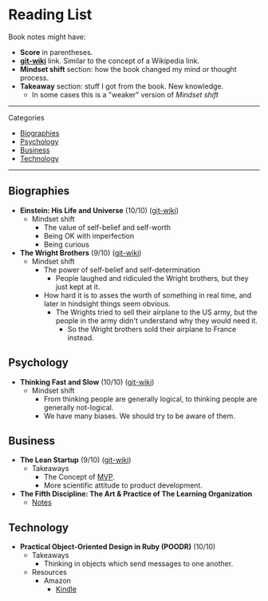
# Reading List

Book notes might have:
  - **Score** in parentheses.
  - **[git-wiki](https://github.com/git-wiki/wiki)** link. Similar to the concept of a Wikipedia link.
  - **Mindset shift** section: how the book changed my mind or thought process.
  - **Takeaway** section: stuff I got from the book. New knowledge.
    - In some cases this is a "weaker" version of *Mindset shift*

---

Categories

 - [Biographies](#Biographies)
 - [Psychology](#Psychology)
 - [Business](#Business)
 - [Technology](#Technology)

---

## Biographies

- **Einstein: His Life and Universe** (10/10) ([git-wiki](https://github.com/git-wiki/wiki/blob/master/pages/einstein_his_life_and_universe.md))
  - Mindset shift
    - The value of self-belief and self-worth
    - Being OK with imperfection
    - Being curious
- **The Wright Brothers** (9/10) ([git-wiki](https://github.com/git-wiki/wiki/blob/master/pages/the_wright_brothers_book.md))
  - Mindset shift
    - The power of self-belief and self-determination
      - People laughed and ridiculed the Wright brothers, but they just kept at it. 
    - How hard it is to asses the worth of something in real time, and later in hindsight things 
      seem obvious.
        - The Wrights tried to sell their airplane to the US army, but the people in the
          army didn't understand why they would need it.
          - So the Wright brothers sold their airplane to France instead.

## Psychology

- **Thinking Fast and Slow** (10/10) ([git-wiki](https://github.com/git-wiki/wiki/blob/master/pages/thinking_fast_and_slow.md))
  - Mindset shift
    - From thinking people are generally logical, to thinking people are generally not-logical.
    - We have many biases. We should try to be aware of them.

## Business

- **The Lean Startup** (9/10) ([git-wiki](https://github.com/git-wiki/wiki/blob/master/pages/the_lean_startup.md))
  - Takeaways
    - The Concept of [MVP](https://en.wikipedia.org/wiki/Minimum_viable_product).
    - More scientific attitude to product development.
- **The Fifth Discipline: The Art & Practice of The Learning Organization**
  - [Notes](/books/the_fifth_discipline.md)


## Technology

- **Practical Object-Oriented Design in Ruby (POODR)** (10/10)
  - Takeaways
    - Thinking in objects which send messages to one another.
  - Resources
    - Amazon
      - [Kindle](https://www.amazon.com/Practical-Object-Oriented-Design-Ruby-Addison-Wesley-ebook-dp-B0096BYG7C/dp/B0096BYG7C)

